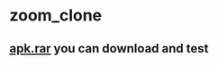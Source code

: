 # zoom_clone
## [apk.rar](https://github.com/simsekfurkann07/Zoom-Clone/blob/main/apk.rar?raw=true)  you can download and test


